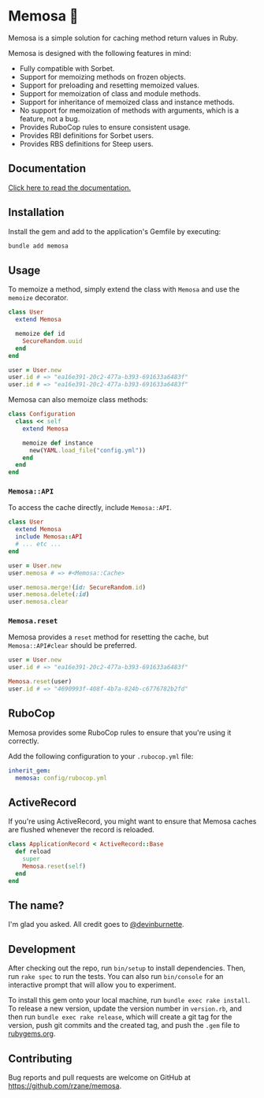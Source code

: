 # Memosa 🥂

Memosa is a simple solution for caching method return values in Ruby.

Memosa is designed with the following features in mind:

* Fully compatible with Sorbet.
* Support for memoizing methods on frozen objects.
* Support for preloading and resetting memoized values.
* Support for memoization of class and module methods.
* Support for inheritance of memoized class and instance methods.
* No support for memoization of methods with arguments, which is a feature, not a bug.
* Provides RuboCop rules to ensure consistent usage.
* Provides RBI definitions for Sorbet users.
* Provides RBS definitions for Steep users.

## Documentation

[Click here to read the documentation.](https://rubydoc.info/gems/memosa/Memosa)

## Installation

Install the gem and add to the application's Gemfile by executing:

```bash
bundle add memosa
```

## Usage

To memoize a method, simply extend the class with `Memosa` and use the `memoize` decorator.

```ruby
class User
  extend Memosa

  memoize def id
    SecureRandom.uuid
  end
end

user = User.new
user.id # => "ea16e391-20c2-477a-b393-691633a6483f"
user.id # => "ea16e391-20c2-477a-b393-691633a6483f"
```

Memosa can also memoize class methods:

```ruby
class Configuration
  class << self
    extend Memosa

    memoize def instance
      new(YAML.load_file("config.yml"))
    end
  end
end
```

### `Memosa::API`

To access the cache directly, include `Memosa::API`.

```ruby
class User
  extend Memosa
  include Memosa::API
  # ... etc ...
end

user = User.new
user.memosa # => #<Memosa::Cache>

user.memosa.merge!(id: SecureRandom.id)
user.memosa.delete(:id)
user.memosa.clear
```

### `Memosa.reset`

Memosa provides a `reset` method for resetting the cache, but `Memosa::API#clear` should be preferred.

```ruby
user = User.new
user.id # => "ea16e391-20c2-477a-b393-691633a6483f"

Memosa.reset(user)
user.id # => "4690993f-408f-4b7a-824b-c6776782b2fd"
```

## RuboCop

Memosa provides some RuboCop rules to ensure that you're using it correctly.

Add the following configuration to your `.rubocop.yml` file:

```yaml
inherit_gem:
  memosa: config/rubocop.yml
```

## ActiveRecord

If you're using ActiveRecord, you might want to ensure that Memosa caches are flushed whenever
the record is reloaded.

```ruby
class ApplicationRecord < ActiveRecord::Base
  def reload
    super
    Memosa.reset(self)
  end
end
```

## The name?

I'm glad you asked. All credit goes to [@devinburnette](https://github.com/devinburnette).

## Development

After checking out the repo, run `bin/setup` to install dependencies. Then, run `rake spec` to run the tests. You can also run `bin/console` for an interactive prompt that will allow you to experiment.

To install this gem onto your local machine, run `bundle exec rake install`. To release a new version, update the version number in `version.rb`, and then run `bundle exec rake release`, which will create a git tag for the version, push git commits and the created tag, and push the `.gem` file to [rubygems.org](https://rubygems.org).

## Contributing

Bug reports and pull requests are welcome on GitHub at https://github.com/rzane/memosa.
